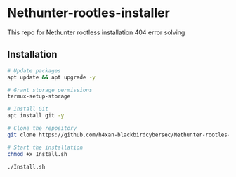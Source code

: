 # Nethunter-rootles-installer
This repo for Nethunter rootless installation 404 error solving


## Installation

```bash
# Update packages
apt update && apt upgrade -y

# Grant storage permissions
termux-setup-storage

# Install Git
apt install git -y

# Clone the repository
git clone https://github.com/h4xan-blackbirdcybersec/Nethunter-rootles-installer/edit/main/README.md

# Start the installation
chmod +x Install.sh

./Install.sh
